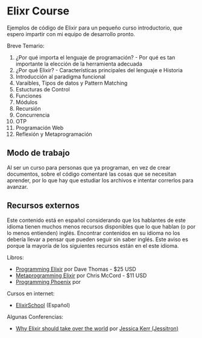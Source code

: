 # Elixr Course
Ejemplos de código de Elixir para un pequeño curso introductorio, que espero impartir con mi equipo de desarrollo pronto.

Breve Temario:

  1. ¿Por qué importa el lenguaje de programación? - Por qué es tan importante la elección de la herramienta adecuada
  2. ¿Por qué Elixir? - Características principales del lenguaje e Historia
  3. Introducción al paradigma funcional
  4. Varaibles, Tipos de datos y Pattern Matching
  5. Estucturas de Control
  8. Funciones
  7. Módulos
  8. Recursión
  9. Concurrencia
  10. OTP
  12. Programación Web
  11. Reflexión y Metaprogramación

## Modo de trabajo

Al ser un curso para personas que ya programan, en vez de crear documentos, sobre el código comentaré
las cosas que se necesitan aprender, por lo que hay que estudiar los archivos e intentar correrlos
para avanzar.

## Recursos externos

Este contenido está en español considerando que los hablantes de este idioma tienen muchos menos recursos disponibles
que lo que hablan (o por lo menos entienden) inglés. Encontrar contenidos en su idioma no los debería
llevar a pensar que pueden seguir sin saber inglés. Este aviso es porque la mayoría de los
siguientes recursos están en el este idioma.

Libros:

  -  [Programming Elixir](https://pragprog.com/book/elixir13/programming-elixir-1-3) por Dave Thomas - $25 USD
  -  [Metaprogramming Elixir](https://pragprog.com/book/cmelixir/metaprogramming-elixir) por Chris McCord - $11 USD
  -  [Programming Phoenix](https://pragprog.com/book/phoenix/programming-phoenix) por 

Cursos en internet:

  - [ElixirSchool](https://elixirschool.com/es/) (Español)

Algunas Conferencias:
  - [Why Elixir should take over the world](https://www.youtube.com/watch?v=X25xOhntr6s) por [Jessica Kerr (Jessitron)](http://jessitron.com/)
